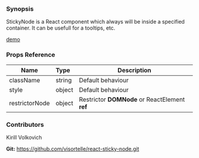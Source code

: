 ### Synopsis

StickyNode is a React component which always will be inside a specified container.
It can be usefull for a tooltips, etc. 

[demo](https://raw.githubusercontent.com/visortelle/react-sticky-node/master/demo.gif)

### Props Reference

| Name                          | Type                  | Description                                                |
| ------------------------------|:----------------------| -----------------------------------------------------------|
| className | string | Default behaviour |
| style | object | Default behaviour |
| restrictorNode | object | Restrictor **DOMNode** or ReactElement **ref** |

### Contributors
Kirill Volkovich

**Git:** https://github.com/visortelle/react-sticky-node.git
